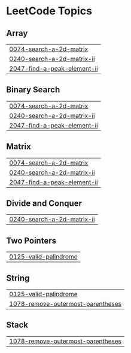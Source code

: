

<!---LeetCode Topics Start-->
# LeetCode Topics
## Array
|  |
| ------- |
| [0074-search-a-2d-matrix](https://github.com/solomon-2105/Leetcode-problems/tree/master/0074-search-a-2d-matrix) |
| [0240-search-a-2d-matrix-ii](https://github.com/solomon-2105/Leetcode-problems/tree/master/0240-search-a-2d-matrix-ii) |
| [2047-find-a-peak-element-ii](https://github.com/solomon-2105/Leetcode-problems/tree/master/2047-find-a-peak-element-ii) |
## Binary Search
|  |
| ------- |
| [0074-search-a-2d-matrix](https://github.com/solomon-2105/Leetcode-problems/tree/master/0074-search-a-2d-matrix) |
| [0240-search-a-2d-matrix-ii](https://github.com/solomon-2105/Leetcode-problems/tree/master/0240-search-a-2d-matrix-ii) |
| [2047-find-a-peak-element-ii](https://github.com/solomon-2105/Leetcode-problems/tree/master/2047-find-a-peak-element-ii) |
## Matrix
|  |
| ------- |
| [0074-search-a-2d-matrix](https://github.com/solomon-2105/Leetcode-problems/tree/master/0074-search-a-2d-matrix) |
| [0240-search-a-2d-matrix-ii](https://github.com/solomon-2105/Leetcode-problems/tree/master/0240-search-a-2d-matrix-ii) |
| [2047-find-a-peak-element-ii](https://github.com/solomon-2105/Leetcode-problems/tree/master/2047-find-a-peak-element-ii) |
## Divide and Conquer
|  |
| ------- |
| [0240-search-a-2d-matrix-ii](https://github.com/solomon-2105/Leetcode-problems/tree/master/0240-search-a-2d-matrix-ii) |
## Two Pointers
|  |
| ------- |
| [0125-valid-palindrome](https://github.com/solomon-2105/Leetcode-problems/tree/master/0125-valid-palindrome) |
## String
|  |
| ------- |
| [0125-valid-palindrome](https://github.com/solomon-2105/Leetcode-problems/tree/master/0125-valid-palindrome) |
| [1078-remove-outermost-parentheses](https://github.com/solomon-2105/Leetcode-problems/tree/master/1078-remove-outermost-parentheses) |
## Stack
|  |
| ------- |
| [1078-remove-outermost-parentheses](https://github.com/solomon-2105/Leetcode-problems/tree/master/1078-remove-outermost-parentheses) |
<!---LeetCode Topics End-->